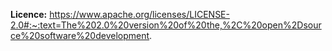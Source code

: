 **Licence:** https://www.apache.org/licenses/LICENSE-2.0#:~:text=The%202.0%20version%20of%20the,%2C%20open%2Dsource%20software%20development.
